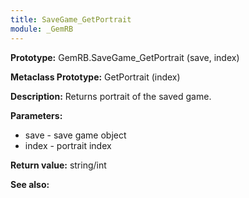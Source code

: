 ```yaml
---
title: SaveGame_GetPortrait
module: _GemRB
---
```


**Prototype:** GemRB.SaveGame_GetPortrait (save, index)

**Metaclass Prototype:** GetPortrait (index)

**Description:** Returns portrait of the saved game.

**Parameters:** 
  * save - save game object
  * index - portrait index

**Return value:** string/int

**See also:**
